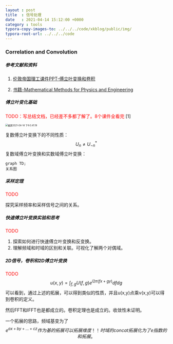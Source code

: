 ```yaml
---
layout : post
title  : 信号处理
date   : 2021-04-14 15:12:00 +0000
category : tools
typora-copy-images-to: ../../../code/xkblog/public/img/
typora-root-url: ../../../code
---
```


### Correlation and Convolution

##### 参考文献和资料

1. [伦敦帝国理工课件PPT-傅立叶变换和卷积](http://www.ee.ic.ac.uk/hp/staff/dmb/courses/E1Fourier/E1Fourier.htm)

2. [书籍-Mathematical Methods for Physics and Engineering](#暂无)



##### 傅立叶变化基础

<font color='red'>TODO：写总结文档，已经差不多都了解了。8个课件全看完</font> [1]

<img src="/xkblog/public/img/截屏2021-04-14 下午3.41.19.png" alt="截屏2021-04-14 下午3.41.19" style="zoom:50%;" />

复数傅立叶变换下的不同性质： 
$$
U_n \not = U_{-n}^*
$$
复数域傅立叶变换和实数域傅立叶变换：

```mermaid
graph TD; 
关系图
```

##### 采样定理

<font color='red'>TODO</font>

探究采样频率和采样信号之间的关系。



##### 快速傅立叶变换实验和思考

<font color='red'>TODO</font>

1. 探索如何进行快速傅立叶变换和反变换。
2. 理解频域和时域的区别和关联。可视化了解两个对偶域。



##### 2D信号，卷积和2D傅立叶变换

<font color='red'>TODO</font>
$$
u(x,y) = \int_{f,g} U(f,g) e^{i2\pi(fx+gy)}dfdg
$$
可以看到，通过上述的拓展，可以得到类似的性质，并且u(x,y)点乘v(x,y)可以得到卷积的定义。

然后FFT和IFFT也是都成立的。卷积定理也是成立的。收敛性未证明。



一个拓展的思路，频域基变为了
$$
e^{ax+by+...+cz} 作为基的拓展可以拓展维度！！时域的concat拓展化为了e指数的和拓展。
$$


